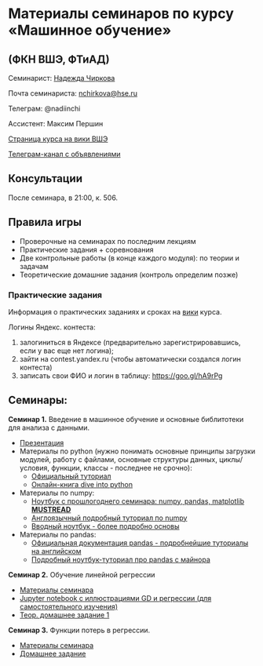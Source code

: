 # Материалы семинаров по курсу «Машинное обучение»
## (ФКН ВШЭ, ФТиАД)

Семинарист: [Надежда Чиркова](https://www.hse.ru/org/persons/191576735)

Почта семинариста: nchirkova@hse.ru

Телеграм: @nadiinchi

Ассистент: Максим Першин

[Страница курса на вики ВШЭ](http://wiki.cs.hse.ru/%D0%9C%D0%B0%D1%88%D0%B8%D0%BD%D0%BD%D0%BE%D0%B5_%D0%BE%D0%B1%D1%83%D1%87%D0%B5%D0%BD%D0%B8%D0%B5_1)

[Телеграм-канал с объявлениями](https://t.me/hse_cs_ml_course_2017_FTAD)

## Консультации
После семинара, в 21:00, к. 506.

## Правила игры
* Проверочные на семинарах по последним лекциям
* Практические задания + соревнования
* Две контрольные работы (в конце каждого модуля): по теории и задачам
* Теоретические домашние задания (контроль определим позже)

### Практические задания
Информация о практических заданиях и сроках на [вики]((http://wiki.cs.hse.ru/%D0%9C%D0%B0%D1%88%D0%B8%D0%BD%D0%BD%D0%BE%D0%B5_%D0%BE%D0%B1%D1%83%D1%87%D0%B5%D0%BD%D0%B8%D0%B5_1)) курса.

Логины Яндекс. контеста:
1. залогиниться в Яндексе (предварительно зарегистрировавшись, если у вас еще нет логина);
2. зайти на contest.yandex.ru (чтобы автоматически создался логин контеста) 
3. записать свои ФИО и логин в таблицу: https://goo.gl/hA9rPg


## Семинары:

__Семинар 1.__ Введение в машинное обучение и основные библитотеки для анализа с данными.
* [Презентация](https://github.com/nadiinchi/hse_cs_ml_course_2017_FTAD/blob/master/materials/presentation.pdf)
* Материалы по python (нужно понимать основные принципы загрузки модулей, работу с файлами, основные структуры данных, циклы/условия, функции, классы - последнее не срочно):
    * [Официальный туториал](https://docs.python.org/3/tutorial/)
    * [Онлайн-книга dive into python](http://ru.diveintopython.net/)
* Материалы по numpy:
    * [Ноутбук с прошлогоднего семинара: numpy, pandas, matplotlib __MUSTREAD__](https://github.com/nadiinchi/HSE_FCS_seminars/blob/master/materials/sem.01.ipynb)
    * [Англоязычный подробный туториал по numpy](http://nbviewer.jupyter.org/github/Atlas7/scipy-tentative-numpy-tutorials/blob/master/tentative-numpy-tutorial.ipynb)
    * [Вводный ноутбук - более подробно основы](https://github.com/nadiinchi/HSE_minor_DataAnalysis_seminars_iad16/blob/master/materials/Sem2_NumPy.ipynb)
*  Материалы по pandas:
    * [Официальная документация pandas - подробнейшие туториалы на английском](http://pandas.pydata.org/pandas-docs/stable/10min.html)
    * [Подробный ноутбук-туториал про pandas с майнора](https://github.com/nadiinchi/HSE_minor_DataAnalysis_seminars_iad16/blob/master/materials/Seminar3_pandas.ipynb)

__Семинар 2.__ Обучение линейной регрессии
* [Материалы семинара](https://github.com/esokolov/ml-course-hse/blob/master/2017-fall/seminars/sem02-linregr-part1.pdf)
* [Jupyter notebook с иллюстрациями GD и регрессии (для самостоятельного изучения)](https://github.com/esokolov/ml-course-hse/blob/master/2017-fall/seminars/sem02-linregr-part2.ipynb)
* [Теор. домашнее задание 1](https://github.com/esokolov/ml-course-hse/blob/master/2017-fall/homeworks-theory/homework-theory-01-linregr.pdf)

__Семинар 3.__ Функции потерь в регрессии.
* [Материалы семинара](https://github.com/esokolov/ml-course-hse/blob/master/2017-fall/seminars/sem03-linregr.ipynb)
* [Домашнее задание](https://github.com/esokolov/ml-course-hse/blob/master/2017-fall/homeworks-theory/homework-theory-02-linregr.pdf)
